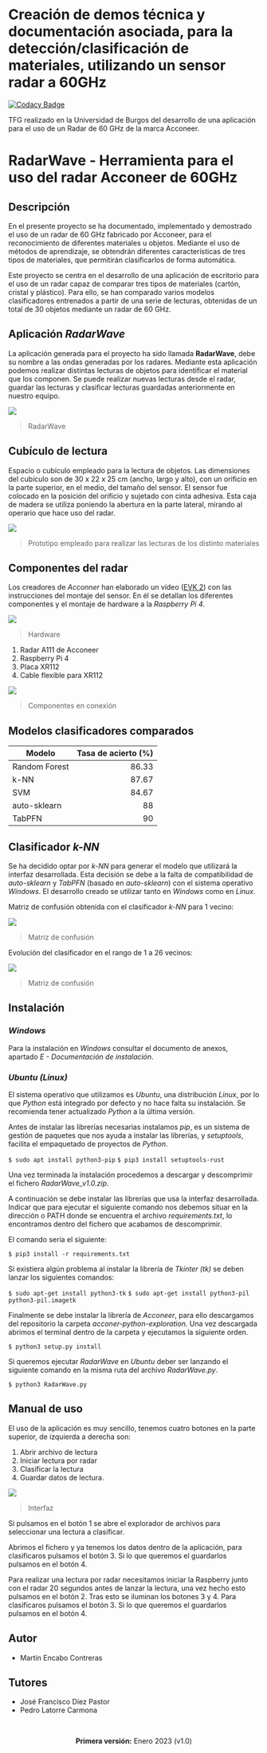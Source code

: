 # Creación de demos técnica y documentación asociada, para la detección/clasificación de materiales, utilizando un sensor radar a 60GHz
[![Codacy Badge](https://app.codacy.com/project/badge/Grade/f4d5c40178834f66895745e58be4e64f)](https://www.codacy.com/gh/mecyc/TFG_RADAR_60GHZ/dashboard?utm_source=github.com&amp;utm_medium=referral&amp;utm_content=mecyc/TFG_RADAR_60GHZ&amp;utm_campaign=Badge_Grade)
<p>TFG realizado en la Universidad de Burgos del desarrollo de una aplicación para el uso de un Radar de 60 GHz de la marca Acconeer.</p>
<h1>RadarWave - Herramienta para el uso del radar Acconeer de 60GHz</h1>
<h2>Descripción</h2>
<p>En el presente proyecto se ha documentado, implementado y demostrado el uso de un radar de 60 GHz fabricado por Acconeer, para el reconocimiento de diferentes materiales u objetos. Mediante el uso de métodos de aprendizaje, se obtendrán diferentes características de tres tipos de materiales, que permitirán clasificarlos de forma automática.</p>
<p>Este proyecto se centra en el desarrollo de una aplicación de escritorio para el uso de un radar capaz de comparar tres tipos de materiales (cartón, cristal y plástico). Para ello, se han comparado varios modelos clasificadores entrenados a partir de una serie de lecturas, obtenidas de un total de 30 objetos mediante un radar de 60 GHz.</p>

## Aplicación *RadarWave*

La aplicación generada para el proyecto ha sido llamada **RadarWave**, debe su nombre a las ondas generadas por los radares.
Mediante esta aplicación podemos realizar distintas lecturas de objetos para identificar el material que los componen. Se puede realizar nuevas lecturas desde el radar, guardar las lecturas y clasificar lecturas guardadas anteriormente en nuestro equipo.

![](https://github.com/mecyc/TFG_RADAR_60GHZ/blob/main/Latex/img/radarwaveWindows.PNG?raw=true)
> RadarWave

## Cubículo de lectura
<p>Espacio o cubículo empleado para la lectura de objetos. Las dimensiones del cubículo son de 30 x 22 x 25 cm (ancho, largo y alto), con un orificio en la parte superior, en el medio, del tamaño del sensor. El sensor fue colocado en la posición del orificio y sujetado con cinta adhesiva. Esta caja de madera se utiliza poniendo la abertura en la parte lateral, mirando al operario que hace uso del radar.</p>

![](https://github.com/mecyc/TFG_RADAR_60GHZ/blob/main/Latex/img/prototipo.png?raw=true)
> Prototipo empleado para realizar las lecturas de los distinto materiales

## Componentes del radar

Los creadores de *Acconner* han elaborado un vídeo ([EVK 2](https://www.youtube.com/watch?v=0uKrm_RAV_c "EVK 2")) con las instrucciones del montaje del sensor. En él se detallan los diferentes componentes y el montaje de hardware a la *Raspberry Pi 4*.

![](https://github.com/mecyc/TFG_RADAR_60GHZ/blob/main/Latex/img/componentes_radar.jpeg?raw=true)
> Hardware

1. Radar A111 de Acconeer
2. Raspberry Pi 4
3. Placa XR112
4. Cable flexible para XR112

![](https://github.com/mecyc/TFG_RADAR_60GHZ/blob/main/Latex/img/componentes_conectados.jpeg?raw=true)
> Componentes en conexión

<h2>Modelos clasificadores comparados</h2>

| Modelo      | Tasa de acierto (%) |
| --------- | -----:|
| Random Forest  | 86.33|
| k-NN     |   87.67 |
| SVM      |    84.67 |
| auto-sklearn      |    88 |
| TabPFN      |   90 |

## Clasificador *k-NN*

Se ha decidido optar por *k-NN* para generar el modelo que utilizará la interfaz desarrollada. Esta decisión se debe a la falta de compatibilidad de *auto-sklearn* y *TabPFN* (basado en *auto-sklearn*) con el sistema operativo *Windows*.  El desarrollo creado se utilizar tanto en *Windows* como en *Linux*.

Matriz de confusión obtenida con el clasificador *k-NN* para 1 vecino:

![](https://github.com/mecyc/TFG_RADAR_60GHZ/blob/main/Latex/img/matrizconfusion_KNN.png?raw=true)
> Matriz de confusión

<p>
Evolución del clasificador en el rango de 1 a 26 vecinos:
</p>

![](https://github.com/mecyc/TFG_RADAR_60GHZ/blob/main/Latex/img/grafica_KNN.PNG?raw=true)
> Matriz de confusión

## Instalación
### *Windows*
Para la instalación en *Windows* consultar el documento de anexos, apartado *E - Documentación de instalación*.
### *Ubuntu (Linux)*
El sistema operativo que utilizamos es *Ubuntu*, una distribución *Linux*, por lo que *Python* está integrado por defecto y no hace falta su instalación. Se recomienda tener actualizado *Python* a la última versión.

Antes de instalar las librerías necesarias instalamos *pip*, es un sistema de gestión de paquetes que nos ayuda a instalar las librerías, y *setuptools*, facilita el empaquetado de proyectos de *Python*.

`$ sudo apt install python3-pip`
`$ pip3 install setuptools-rust`

Una vez terminada la instalación procedemos a descargar y descomprimir
el fichero *RadarWave_v1.0.zip*.

A continuación se debe instalar las librerías que usa la interfaz desarrollada. Indicar que para ejecutar el siguiente comando nos debemos situar en la dirección o PATH donde se encuentra el archivo *requirements.txt*, lo encontramos dentro del fichero que acabamos de descomprimir.

El comando sería el siguiente:

`$ pip3 install -r requirements.txt`

Si existiera algún problema al instalar la librería de *Tkinter (tk)* se deben lanzar los siguientes comandos:

`$ sudo apt-get install python3-tk`
`$ sudo apt-get install python3-pil python3-pil.imagetk`

Finalmente se debe instalar la librería de *Acconeer*, para ello descargamos del repositorio la carpeta *acconer-python-exploration*. Una vez descargada abrimos el terminal dentro de la carpeta y ejecutamos la siguiente orden.

`$ python3 setup.py install`

Si queremos ejecutar *RadarWave* en *Ubuntu* deber ser lanzando el siguiente comando en la misma ruta del archivo *RadarWave.py*.

`$ python3 RadarWave.py`

## Manual de uso

El uso de la aplicación es muy sencillo, tenemos cuatro botones en la parte superior, de izquierda a derecha son:

1. Abrir archivo de lectura
2. Iniciar lectura por radar
3. Clasificar la lectura
4. Guardar datos de lectura.

![](https://github.com/mecyc/TFG_RADAR_60GHZ/blob/main/Latex/img/radarwave_manual.PNG?raw=true)
> Interfaz

Si pulsamos en el botón 1 se abre el explorador de archivos para seleccionar una lectura a clasificar.

Abrimos el fichero y ya tenemos los datos dentro de la aplicación, para clasificaros pulsamos el botón 3. Si lo que queremos el guardarlos pulsamos en el botón 4.

Para realizar una lectura por radar necesitamos iniciar la Raspberry junto con el radar 20 segundos antes de lanzar la lectura, una vez hecho esto pulsamos en el botón 2. Tras esto se iluminan los botones 3 y 4. Para clasificaros pulsamos el botón 3. Si lo que queremos el guardarlos pulsamos en el botón 4.

## Autor
<ul>
<li>Martín Encabo Contreras</li>
</ul>

## Tutores
<ul>
<li>José Francisco Díez Pastor</li>
<li>Pedro Latorre Carmona</li>
</ul>
<br/>
<p align="center"><b>Primera versión:</b> Enero 2023 (v1.0)</p>
